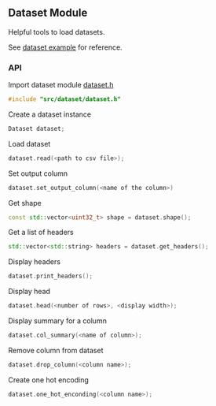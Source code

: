 ## Dataset Module
Helpful tools to load datasets.

See [dataset example](../../examples/dataset/main.cpp) for reference.

### API
Import dataset module [dataset.h](./dataset.h)
``` cpp
#include "src/dataset/dataset.h"
```
Create a dataset instance
```cpp
Dataset dataset;
```
Load dataset
``` cpp
dataset.read(<path to csv file>);
```
Set output column
```cpp
dataset.set_output_column(<name of the column>)
```
Get shape
```cpp
const std::vector<uint32_t> shape = dataset.shape();
```
Get a list of headers
```cpp
std::vector<std::string> headers = dataset.get_headers();
```
Display headers
```cpp
dataset.print_headers();
```
Display head
```cpp
dataset.head(<number of rows>, <display width>);
```
Display summary for a column
```cpp
dataset.col_summary(<name of column>);
```
Remove column from dataset
```cpp
dataset.drop_column(<column name>);
```
Create one hot encoding
```cpp
dataset.one_hot_enconding(<column name>);
```